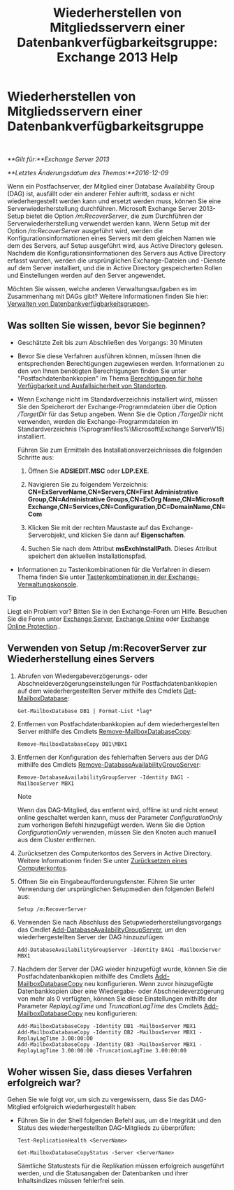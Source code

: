 ﻿---
title: 'Wiederherstellen von Mitgliedsservern einer Datenbankverfügbarkeitsgruppe: Exchange 2013 Help'
TOCTitle: Wiederherstellen von Mitgliedsservern einer Datenbankverfügbarkeitsgruppe
ms:assetid: eccd8f61-9706-4bb7-a62a-ec7c166f8019
ms:mtpsurl: https://technet.microsoft.com/de-de/library/Dd638206(v=EXCHG.150)
ms:contentKeyID: 50476999
ms.date: 04/24/2018
mtps_version: v=EXCHG.150
ms.translationtype: HT
---

# Wiederherstellen von Mitgliedsservern einer Datenbankverfügbarkeitsgruppe

 

_**Gilt für:**Exchange Server 2013_

_**Letztes Änderungsdatum des Themas:**2016-12-09_

Wenn ein Postfachserver, der Mitglied einer Database Availability Group (DAG) ist, ausfällt oder ein anderer Fehler auftritt, sodass er nicht wiederhergestellt werden kann und ersetzt werden muss, können Sie eine Serverwiederherstellung durchführen. Microsoft Exchange Server 2013-Setup bietet die Option */m:RecoverServer*, die zum Durchführen der Serverwiederherstellung verwendet werden kann. Wenn Setup mit der Option */m:RecoverServer* ausgeführt wird, werden die Konfigurationsinformationen eines Servers mit dem gleichen Namen wie dem des Servers, auf Setup ausgeführt wird, aus Active Directory gelesen. Nachdem die Konfigurationsinformationen des Servers aus Active Directory erfasst wurden, werden die ursprünglichen Exchange-Dateien und -Dienste auf dem Server installiert, und die in Active Directory gespeicherten Rollen und Einstellungen werden auf den Server angewendet.

Möchten Sie wissen, welche anderen Verwaltungsaufgaben es im Zusammenhang mit DAGs gibt? Weitere Informationen finden Sie hier: [Verwalten von Datenbankverfügbarkeitsgruppen](managing-database-availability-groups-exchange-2013-help.md).

## Was sollten Sie wissen, bevor Sie beginnen?

  - Geschätzte Zeit bis zum Abschließen des Vorgangs: 30 Minuten

  - Bevor Sie diese Verfahren ausführen können, müssen Ihnen die entsprechenden Berechtigungen zugewiesen werden. Informationen zu den von Ihnen benötigten Berechtigungen finden Sie unter "Postfachdatenbankkopien" im Thema [Berechtigungen für hohe Verfügbarkeit und Ausfallsicherheit von Standorten](high-availability-and-site-resilience-permissions-exchange-2013-help.md).

  - Wenn Exchange nicht im Standardverzeichnis installiert wird, müssen Sie den Speicherort der Exchange-Programmdateien über die Option */TargetDir* für das Setup angeben. Wenn Sie die Option */TargetDir* nicht verwenden, werden die Exchange-Programmdateien im Standardverzeichnis (%programfiles%\\Microsoft\\Exchange Server\\V15) installiert.
    
    Führen Sie zum Ermitteln des Installationsverzeichnisses die folgenden Schritte aus:
    
    1.  Öffnen Sie **ADSIEDIT.MSC** oder **LDP.EXE**.
    
    2.  Navigieren Sie zu folgendem Verzeichnis: **CN=ExServerName,CN=Servers,CN=First Administrative Group,CN=Administrative Groups,CN=ExOrg Name,CN=Microsoft Exchange,CN=Services,CN=Configuration,DC=DomainName,CN=Com**
    
    3.  Klicken Sie mit der rechten Maustaste auf das Exchange-Serverobjekt, und klicken Sie dann auf **Eigenschaften**.
    
    4.  Suchen Sie nach dem Attribut **msExchInstallPath**. Dieses Attribut speichert den aktuellen Installationspfad.

  - Informationen zu Tastenkombinationen für die Verfahren in diesem Thema finden Sie unter [Tastenkombinationen in der Exchange-Verwaltungskonsole](keyboard-shortcuts-in-the-exchange-admin-center-exchange-online-protection-help.md).


> [!TIP]
> Liegt ein Problem vor? Bitten Sie in den Exchange-Foren um Hilfe. Besuchen Sie die Foren unter <A href="https://go.microsoft.com/fwlink/p/?linkid=60612">Exchange Server</A>, <A href="https://go.microsoft.com/fwlink/p/?linkid=267542">Exchange Online</A> oder <A href="https://go.microsoft.com/fwlink/p/?linkid=285351">Exchange Online Protection</A>..



## Verwenden von Setup /m:RecoverServer zur Wiederherstellung eines Servers

1.  Abrufen von Wiedergabeverzögerungs- oder Abschneideverzögerungseinstellungen für Postfachdatenbankkopien auf dem wiederhergestellten Server mithilfe des Cmdlets [Get-MailboxDatabase](https://technet.microsoft.com/de-de/library/bb124924\(v=exchg.150\)):
    
        Get-MailboxDatabase DB1 | Format-List *lag*

2.  Entfernen von Postfachdatenbankkopien auf dem wiederhergestellten Server mithilfe des Cmdlets [Remove-MailboxDatabaseCopy](https://technet.microsoft.com/de-de/library/dd335119\(v=exchg.150\)):
    
        Remove-MailboxDatabaseCopy DB1\MBX1

3.  Entfernen der Konfiguration des fehlerhaften Servers aus der DAG mithilfe des Cmdlets [Remove-DatabaseAvailabilityGroupServer](https://technet.microsoft.com/de-de/library/dd297956\(v=exchg.150\)):
    
        Remove-DatabaseAvailabilityGroupServer -Identity DAG1 -MailboxServer MBX1
    

    > [!NOTE]
    > Wenn das DAG-Mitglied, das entfernt wird, offline ist und nicht erneut online geschaltet werden kann, muss der Parameter <EM>ConfigurationOnly</EM> zum vorherigen Befehl hinzugefügt werden. Wenn Sie die Option <EM>ConfigurationOnly</EM> verwenden, müssen Sie den Knoten auch manuell aus dem Cluster entfernen.



4.  Zurücksetzen des Computerkontos des Servers in Active Directory. Weitere Informationen finden Sie unter [Zurücksetzen eines Computerkontos](http://go.microsoft.com/fwlink/p/?linkid=167188).

5.  Öffnen Sie ein Eingabeaufforderungsfenster. Führen Sie unter Verwendung der ursprünglichen Setupmedien den folgenden Befehl aus:
    
        Setup /m:RecoverServer

6.  Verwenden Sie nach Abschluss des Setupwiederherstellungsvorgangs das Cmdlet [Add-DatabaseAvailabilityGroupServer](https://technet.microsoft.com/de-de/library/dd298049\(v=exchg.150\)), um den wiederhergestellten Server der DAG hinzuzufügen:
    
        Add-DatabaseAvailabilityGroupServer -Identity DAG1 -MailboxServer MBX1

7.  Nachdem der Server der DAG wieder hinzugefügt wurde, können Sie die Postfachdatenbankkopien mithilfe des Cmdlets [Add-MailboxDatabaseCopy](https://technet.microsoft.com/de-de/library/dd298105\(v=exchg.150\)) neu konfigurieren. Wenn zuvor hinzugefügte Datenbankkopien über eine Wiedergabe- oder Abschneideverzögerung von mehr als 0 verfügten, können Sie diese Einstellungen mithilfe der Parameter *ReplayLagTime* und *TruncationLagTime* des Cmdlets [Add-MailboxDatabaseCopy](https://technet.microsoft.com/de-de/library/dd298105\(v=exchg.150\)) neu konfigurieren:
    
        Add-MailboxDatabaseCopy -Identity DB1 -MailboxServer MBX1
        Add-MailboxDatabaseCopy -Identity DB2 -MailboxServer MBX1 -ReplayLagTime 3.00:00:00
        Add-MailboxDatabaseCopy -Identity DB3 -MailboxServer MBX1 -ReplayLagTime 3.00:00:00 -TruncationLagTime 3.00:00:00

## Woher wissen Sie, dass dieses Verfahren erfolgreich war?

Gehen Sie wie folgt vor, um sich zu vergewissern, dass Sie das DAG-Mitglied erfolgreich wiederhergestellt haben:

  - Führen Sie in der Shell folgenden Befehl aus, um die Integrität und den Status des wiederhergestellten DAG-Mitglieds zu überprüfen:
    
        Test-ReplicationHealth <ServerName>
    
        Get-MailboxDatabaseCopyStatus -Server <ServerName>
    
    Sämtliche Statustests für die Replikation müssen erfolgreich ausgeführt werden, und die Statusangaben der Datenbanken und ihrer Inhaltsindizes müssen fehlerfrei sein.

